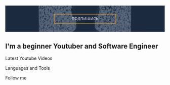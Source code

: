 [![Header](https://github.com/Matazimov/matazimov/blob/main/assets/обложка.png)](https://www.youtube.com/channel/UC1-IbnSQyY7xzC3Troe8MTg)

## I'm a beginner Youtuber and Software Engineer

Latest Youtube Videos

Languages and Tools

Follow me